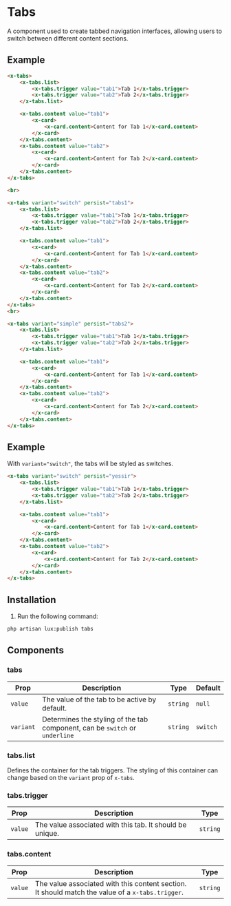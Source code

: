 # Tabs
A component used to create tabbed navigation interfaces, allowing users to switch between different content sections.

## Example
```html
<x-tabs>
    <x-tabs.list>
        <x-tabs.trigger value="tab1">Tab 1</x-tabs.trigger>
        <x-tabs.trigger value="tab2">Tab 2</x-tabs.trigger>
    </x-tabs.list>

    <x-tabs.content value="tab1">
        <x-card>
            <x-card.content>Content for Tab 1</x-card.content>
        </x-card>
    </x-tabs.content>
    <x-tabs.content value="tab2">
        <x-card>
            <x-card.content>Content for Tab 2</x-card.content>
        </x-card>
    </x-tabs.content>
</x-tabs>

<br>

<x-tabs variant="switch" persist="tabs1">
    <x-tabs.list>
        <x-tabs.trigger value="tab1">Tab 1</x-tabs.trigger>
        <x-tabs.trigger value="tab2">Tab 2</x-tabs.trigger>
    </x-tabs.list>

    <x-tabs.content value="tab1">
        <x-card>
            <x-card.content>Content for Tab 1</x-card.content>
        </x-card>
    </x-tabs.content>
    <x-tabs.content value="tab2">
        <x-card>
            <x-card.content>Content for Tab 2</x-card.content>
        </x-card>
    </x-tabs.content>
</x-tabs>
<br>

<x-tabs variant="simple" persist="tabs2">
    <x-tabs.list>
        <x-tabs.trigger value="tab1">Tab 1</x-tabs.trigger>
        <x-tabs.trigger value="tab2">Tab 2</x-tabs.trigger>
    </x-tabs.list>

    <x-tabs.content value="tab1">
        <x-card>
            <x-card.content>Content for Tab 1</x-card.content>
        </x-card>
    </x-tabs.content>
    <x-tabs.content value="tab2">
        <x-card>
            <x-card.content>Content for Tab 2</x-card.content>
        </x-card>
    </x-tabs.content>
</x-tabs>
```

## Example
With ``variant="switch"``, the tabs will be styled as switches.
```html
<x-tabs variant="switch" persist="yessir">
    <x-tabs.list>
        <x-tabs.trigger value="tab1">Tab 1</x-tabs.trigger>
        <x-tabs.trigger value="tab2">Tab 2</x-tabs.trigger>
    </x-tabs.list>

    <x-tabs.content value="tab1">
        <x-card>
            <x-card.content>Content for Tab 1</x-card.content>
        </x-card>
    </x-tabs.content>
    <x-tabs.content value="tab2">
        <x-card>
            <x-card.content>Content for Tab 2</x-card.content>
        </x-card>
    </x-tabs.content>
</x-tabs>
```

## Installation

1. Run the following command:

```bash
php artisan lux:publish tabs
```



## Components

### tabs
| Prop            | Description                                                   | Type     | Default   |
|-----------------|---------------------------------------------------------------|----------|-----------|
| `value` | The value of the tab to be active by default.                  | `string` | `null`    |
| `variant`       | Determines the styling of the tab component, can be `switch` or `underline` | `string` | `switch`  |

### tabs.list
Defines the container for the tab triggers. The styling of this container can change based on the `variant` prop of `x-tabs`.

### tabs.trigger
| Prop    | Description                                              | Type     |
|---------|----------------------------------------------------------|----------|
| `value` | The value associated with this tab. It should be unique. | `string` |

### tabs.content
| Prop    | Description                                              | Type     |
|---------|----------------------------------------------------------|----------|
| `value` | The value associated with this content section. It should match the value of a `x-tabs.trigger`. | `string` |